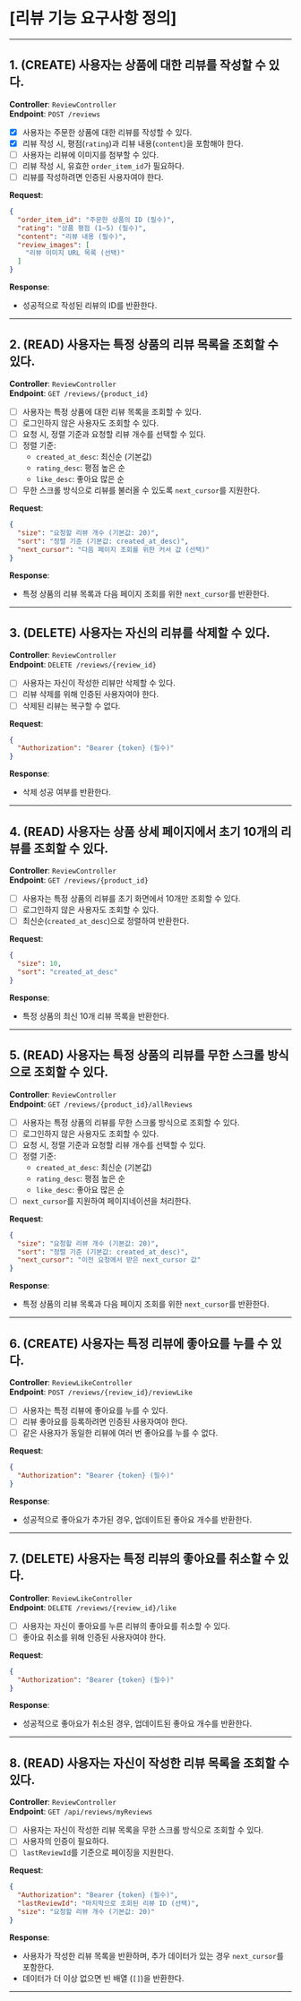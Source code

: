 # **[리뷰 기능 요구사항 정의]**

---

## **1. (CREATE) 사용자는 상품에 대한 리뷰를 작성할 수 있다.**

**Controller**: `ReviewController`  
**Endpoint**: `POST /reviews`

- [X] 사용자는 주문한 상품에 대한 리뷰를 작성할 수 있다.
- [X] 리뷰 작성 시, 평점(`rating`)과 리뷰 내용(`content`)을 포함해야 한다.
- [ ] 사용자는 리뷰에 이미지를 첨부할 수 있다.
- [ ] 리뷰 작성 시, 유효한 `order_item_id`가 필요하다.
- [ ] 리뷰를 작성하려면 인증된 사용자여야 한다.

**Request**:

```json
{
  "order_item_id": "주문한 상품의 ID (필수)",
  "rating": "상품 평점 (1~5) (필수)",
  "content": "리뷰 내용 (필수)",
  "review_images": [
    "리뷰 이미지 URL 목록 (선택)"
  ]
}
```

**Response**:

- 성공적으로 작성된 리뷰의 ID를 반환한다.

---

## **2. (READ) 사용자는 특정 상품의 리뷰 목록을 조회할 수 있다.**

**Controller**: `ReviewController`  
**Endpoint**: `GET /reviews/{product_id}`

- [ ] 사용자는 특정 상품에 대한 리뷰 목록을 조회할 수 있다.
- [ ] 로그인하지 않은 사용자도 조회할 수 있다.
- [ ] 요청 시, 정렬 기준과 요청할 리뷰 개수를 선택할 수 있다.
- [ ] 정렬 기준:
    - `created_at_desc`: 최신순 (기본값)
    - `rating_desc`: 평점 높은 순
    - `like_desc`: 좋아요 많은 순
- [ ] 무한 스크롤 방식으로 리뷰를 불러올 수 있도록 `next_cursor`를 지원한다.

**Request**:

```json
{
  "size": "요청할 리뷰 개수 (기본값: 20)",
  "sort": "정렬 기준 (기본값: created_at_desc)",
  "next_cursor": "다음 페이지 조회를 위한 커서 값 (선택)"
}
```

**Response**:

- 특정 상품의 리뷰 목록과 다음 페이지 조회를 위한 `next_cursor`를 반환한다.

---

## **3. (DELETE) 사용자는 자신의 리뷰를 삭제할 수 있다.**

**Controller**: `ReviewController`  
**Endpoint**: `DELETE /reviews/{review_id}`

- [ ] 사용자는 자신이 작성한 리뷰만 삭제할 수 있다.
- [ ] 리뷰 삭제를 위해 인증된 사용자여야 한다.
- [ ] 삭제된 리뷰는 복구할 수 없다.

**Request**:

```json
{
  "Authorization": "Bearer {token} (필수)"
}
```

**Response**:

- 삭제 성공 여부를 반환한다.

---

## **4. (READ) 사용자는 상품 상세 페이지에서 초기 10개의 리뷰를 조회할 수 있다.**

**Controller**: `ReviewController`  
**Endpoint**: `GET /reviews/{product_id}`

- [ ] 사용자는 특정 상품의 리뷰를 초기 화면에서 10개만 조회할 수 있다.
- [ ] 로그인하지 않은 사용자도 조회할 수 있다.
- [ ] 최신순(`created_at_desc`)으로 정렬하여 반환한다.

**Request**:

```json
{
  "size": 10,
  "sort": "created_at_desc"
}
```

**Response**:

- 특정 상품의 최신 10개 리뷰 목록을 반환한다.

---

## **5. (READ) 사용자는 특정 상품의 리뷰를 무한 스크롤 방식으로 조회할 수 있다.**

**Controller**: `ReviewController`  
**Endpoint**: `GET /reviews/{product_id}/allReviews`

- [ ] 사용자는 특정 상품의 리뷰를 무한 스크롤 방식으로 조회할 수 있다.
- [ ] 로그인하지 않은 사용자도 조회할 수 있다.
- [ ] 요청 시, 정렬 기준과 요청할 리뷰 개수를 선택할 수 있다.
- [ ] 정렬 기준:
    - `created_at_desc`: 최신순 (기본값)
    - `rating_desc`: 평점 높은 순
    - `like_desc`: 좋아요 많은 순
- [ ] `next_cursor`를 지원하여 페이지네이션을 처리한다.

**Request**:

```json
{
  "size": "요청할 리뷰 개수 (기본값: 20)",
  "sort": "정렬 기준 (기본값: created_at_desc)",
  "next_cursor": "이전 요청에서 받은 next_cursor 값"
}
```

**Response**:

- 특정 상품의 리뷰 목록과 다음 페이지 조회를 위한 `next_cursor`를 반환한다.

---

## **6. (CREATE) 사용자는 특정 리뷰에 좋아요를 누를 수 있다.**

**Controller**: `ReviewLikeController`  
**Endpoint**: `POST /reviews/{review_id}/reviewLike`

- [ ] 사용자는 특정 리뷰에 좋아요를 누를 수 있다.
- [ ] 리뷰 좋아요를 등록하려면 인증된 사용자여야 한다.
- [ ] 같은 사용자가 동일한 리뷰에 여러 번 좋아요를 누를 수 없다.

**Request**:

```json
{
  "Authorization": "Bearer {token} (필수)"
}
```

**Response**:

- 성공적으로 좋아요가 추가된 경우, 업데이트된 좋아요 개수를 반환한다.

---

## **7. (DELETE) 사용자는 특정 리뷰의 좋아요를 취소할 수 있다.**

**Controller**: `ReviewLikeController`  
**Endpoint**: `DELETE /reviews/{review_id}/like`

- [ ] 사용자는 자신이 좋아요를 누른 리뷰의 좋아요를 취소할 수 있다.
- [ ] 좋아요 취소를 위해 인증된 사용자여야 한다.

**Request**:

```json
{
  "Authorization": "Bearer {token} (필수)"
}
```

**Response**:

- 성공적으로 좋아요가 취소된 경우, 업데이트된 좋아요 개수를 반환한다.

---

## **8. (READ) 사용자는 자신이 작성한 리뷰 목록을 조회할 수 있다.**

**Controller**: `ReviewController`  
**Endpoint**: `GET /api/reviews/myReviews`

- [ ] 사용자는 자신이 작성한 리뷰 목록을 무한 스크롤 방식으로 조회할 수 있다.
- [ ] 사용자의 인증이 필요하다.
- [ ] `lastReviewId`를 기준으로 페이징을 지원한다.

**Request**:

```json
{
  "Authorization": "Bearer {token} (필수)",
  "lastReviewId": "마지막으로 조회된 리뷰 ID (선택)",
  "size": "요청할 리뷰 개수 (기본값: 20)"
}
```

**Response**:

- 사용자가 작성한 리뷰 목록을 반환하며, 추가 데이터가 있는 경우 `next_cursor`를 포함한다.
- 데이터가 더 이상 없으면 빈 배열 (`[]`)을 반환한다.

---
